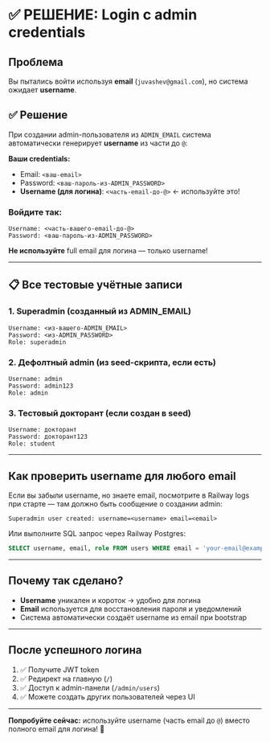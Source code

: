 # ✅ РЕШЕНИЕ: Login с admin credentials

## Проблема

Вы пытались войти используя **email** (`juvashev@gmail.com`), но система ожидает **username**.

## ✅ Решение

При создании admin-пользователя из `ADMIN_EMAIL` система автоматически генерирует **username** из части до `@`:

**Ваши credentials:**

- Email: `<ваш-email>`
- Password: `<ваш-пароль-из-ADMIN_PASSWORD>`
- **Username (для логина)**: `<часть-email-до-@>` ← используйте это!

### Войдите так:

```
Username: <часть-вашего-email-до-@>
Password: <ваш-пароль-из-ADMIN_PASSWORD>
```

**Не используйте** full email для логина — только username!

---

## 📋 Все тестовые учётные записи

### 1. Superadmin (созданный из ADMIN_EMAIL)

```
Username: <из-вашего-ADMIN_EMAIL>
Password: <из-ADMIN_PASSWORD>
Role: superadmin
```

### 2. Дефолтный admin (из seed-скрипта, если есть)

```
Username: admin
Password: admin123
Role: admin
```

### 3. Тестовый докторант (если создан в seed)

```
Username: докторант
Password: докторант123
Role: student
```

---

## Как проверить username для любого email

Если вы забыли username, но знаете email, посмотрите в Railway logs при старте — там должно быть сообщение о создании admin:

```
Superadmin user created: username=<username> email=<email>
```

Или выполните SQL запрос через Railway Postgres:

```sql
SELECT username, email, role FROM users WHERE email = 'your-email@example.com';
```

---

## Почему так сделано?

- **Username** уникален и короток → удобно для логина
- **Email** используется для восстановления пароля и уведомлений
- Система автоматически создаёт username из email при bootstrap

---

## После успешного логина

1. ✅ Получите JWT token
2. ✅ Редирект на главную (`/`)
3. ✅ Доступ к admin-панели (`/admin/users`)
4. ✅ Можете создать других пользователей через UI

---

**Попробуйте сейчас:** используйте username (часть email до `@`) вместо полного email для логина! 🚀
